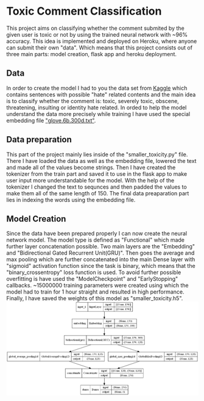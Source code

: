 # Toxic Comment Classification
This project aims on classifying whether the comment submited by the given user is toxic or not by using the trained neural network with ~96% accuracy. This idea is implemented and deployed on Heroku, where anyone can submit their own "data". Which means that this project consists out of three main parts: model creation, flask app and heroku deployment.
## Data
In order to create the model I had to you the data set from [Kaggle](https://www.kaggle.com/c/jigsaw-toxic-comment-classification-challenge) which contains sentences with possible "hate" related contents and the main idea is to classify whether the comment is: toxic, severely toxic, obscene, threatening, insulting or identity hate related. In orded to help the model understand the data more precisely while training I have used the special embedding file ["glove.6b.300d.txt"](https://www.kaggle.com/thanakomsn/glove6b300dtxt). 
## Data preparation
This part of the project mainly lies inside of the "smaller_toxicity.py" file. There I have loaded the data as well as the embedding file, lowered the text and made all of the values become strings. Then I have created the tokenizer from the train part and saved it to use in the flask app to make user input more understandable for the model. With the help of the tokenizer I changed the text to sequnces and then padded the values to make them all of the same length of 150. The final data preaparation part lies in indexing the words using the embedding file.
## Model Creation
Since the data have been prepared properly I can now create the neural network model. The model type is defined as "Functional" which made further layer concatenation possible. Two main layers are the "Embedding" and "Bidirectional Gated Recurrent Unit(GRU)". Then goes the average and max pooling which are further concatenated into the main Dense layer with "sigmoid" activation function since the task is binary, which means that the "binary_crossentropy" loss function is used. To avoid further possible overfitting is have used the "ModelCheckpoint" and "EarlyStopping" callbacks. ~15000000 training parameters were created using which the model had to train for 1 hour straight and resulted in high performance. Finally, I have saved the weights of this model as "smaller_toxicity.h5". 
![Structure of the proposed model](./Smaller_NN.png)













